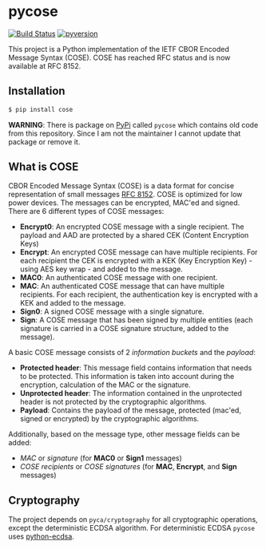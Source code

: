 # pycose 
[![Build Status](https://travis-ci.org/TimothyClaeys/pycose.svg?branch=master)](https://travis-ci.org/TimothyClaeys/pycose) [![pyversion](https://upload.wikimedia.org/wikipedia/commons/8/8c/Blue_Python_3.6%2B_Shield_Badge.svg)](https://upload.wikimedia.org/wikipedia/commons/8/8c/Blue_Python_3.6%2B_Shield_Badge.svg)

This project is a Python implementation of the IETF CBOR Encoded Message Syntax (COSE). COSE has reached RFC status and is now available at RFC 8152.


## Installation

```bash
$ pip install cose
```

**WARNING**: There is package on [PyPi](https://pypi.org/) called `pycose` which contains old code from this repository. Since I am not the maintainer I cannot update that package or remove it.

## What is COSE
CBOR Encoded Message Syntax (COSE) is a data format for concise representation of small messages [RFC 8152](https://tools.ietf.org/html/rfc8152). COSE is optimized for low power devices. The messages can be encrypted, MAC'ed and signed. There are 6 different types of COSE messages:

- **Encrypt0**: An encrypted COSE message with a single recipient. The payload and AAD are protected by a shared CEK (Content Encryption Keys)
- **Encrypt**: An encrypted COSE message can have multiple recipients. For each recipient the CEK is encrypted with a KEK (Key Encryption Key) - using AES key wrap - and added to the message.
- **MAC0**: An authenticated COSE message with one recipient.
- **MAC**: An authenticated COSE message that can have multiple recipients. For each recipient, the authentication key is encrypted with a KEK and added to the message.
- **Sign0**: A signed COSE message with a single signature.
- **Sign**: A COSE message that has been signed by multiple entities (each signature is carried in a COSE signature structure, added to the message).

A basic COSE message consists of 2 _information_ _buckets_ and the _payload_:

- **Protected header**: This message field contains information that needs to be protected. This information is taken into account during the encryption, calculation of the MAC or the signature.
- **Unprotected header**: The information contained in the unprotected header is not protected by the cryptographic algorithms.
- **Payload**: Contains the payload of the message, protected (mac'ed, signed or encrypted) by the cryptographic algorithms.

Additionally, based on the message type, other message fields can be added:

- _MAC_ or _signature_ (for **MAC0** or **Sign1** messages)
- _COSE recipients_ or _COSE signatures_ (for **MAC**, **Encrypt**, and **Sign** messages)

## Cryptography

The project depends on `pyca/cryptography` for all cryptographic operations, except the deterministic ECDSA algorithm. For deterministic ECDSA `pycose` uses [python-ecdsa](https://github.com/warner/python-ecdsa). 

